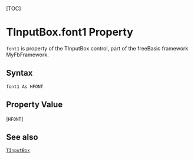 [TOC]
# TInputBox.font1 Property

`font1` is property of the TInputBox control, part of the freeBasic framework MyFbFramework.
## Syntax
```freeBasic
font1 As HFONT
```
## Property Value
[`HFONT`]
## See also
[`TInputBox`](TInputBox.md)
